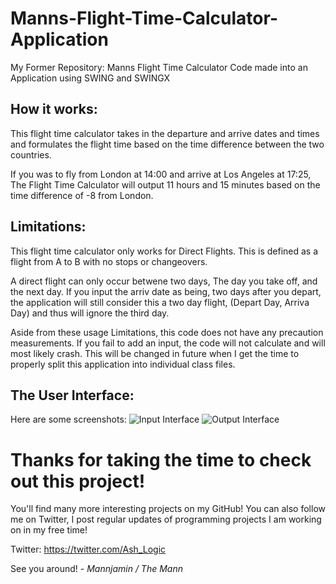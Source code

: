 # Manns-Flight-Time-Calculator-Application
My Former Repository: Manns Flight Time Calculator Code made into an Application using SWING and SWINGX


## How it works:
This flight time calculator takes in the departure and arrive dates and times and formulates the flight time based on the time difference between the two countries. 

If you was to fly from London at 14:00 and arrive at Los Angeles at 17:25, The Flight Time Calculator will output 11 hours and 15 minutes based on the time difference of -8 from London.

## Limitations:
This flight time calculator only works for Direct Flights. This is defined as a flight from A to B with no stops or changeovers.

A direct flight can only occur betwene two days,  The day you take off, and the next day. If you input the arriv date as being, two days after you depart, the application will still consider this a two day flight, (Depart Day, Arriva Day) and thus will ignore the third day.

Aside from these usage Limitations, this code does not have any precaution measurements. If you fail to add an input, the code will not calculate and will most likely crash. This will be changed in future when I get the time to properly split this application into individual class files.

## The User Interface:
Here are some screenshots:
![Input Interface](https://media.discordapp.net/attachments/334011383140188161/356708641165803520/unknown.png?width=961&height=541)
![Output Interface](https://media.discordapp.net/attachments/334011383140188161/356708724037124127/unknown.png?width=960&height=542)

# Thanks for taking the time to check out this project!
You'll find many more interesting projects on my GitHub!
You can also follow me on Twitter, I post regular updates of programming projects I am working on in my free time!

Twitter: https://twitter.com/Ash_Logic

See you around! - _Mannjamin / The Mann_
